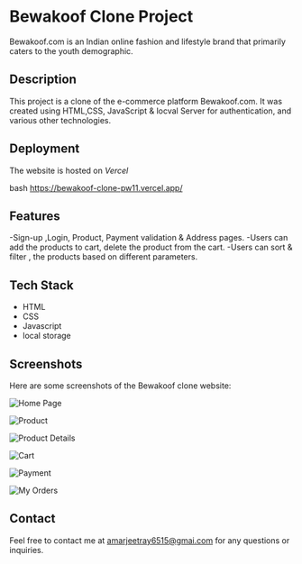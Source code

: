 

# Bewakoof Clone Project

Bewakoof.com is an Indian online fashion and lifestyle brand that primarily caters to the youth demographic.

## Description

This project is a clone of the e-commerce platform Bewakoof.com. It was created using HTML,CSS, JavaScript & locval Server for authentication, and various other technologies.

## Deployment

The website is hosted on *Vercel*

bash
  https://bewakoof-clone-pw11.vercel.app/


## Features

-Sign-up ,Login, Product, Payment validation & Address pages.
-Users can add the products to cart, delete the product from the cart.
-Users can sort & filter , the products based on different parameters.


## Tech Stack

- HTML
- CSS
- Javascript
- local storage


## Screenshots

Here are some screenshots of the Bewakoof clone website:

![Home Page](Images/home.png)

![Product](Images/product.png)

![Product Details](Images/description.png)

![Cart](Images/cart.png)

![Payment](Images/payment.png)

![My Orders](Images/order.png)


## Contact

Feel free to contact me at amarjeetray6515@gmai.com for any questions or inquiries.
